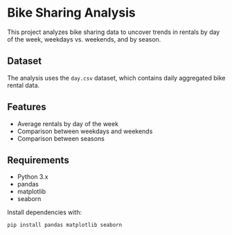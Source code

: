 # Bike Sharing Analysis

This project analyzes bike sharing data to uncover trends in rentals by day of the week, weekdays vs. weekends, and by season.

## Dataset

The analysis uses the `day.csv` dataset, which contains daily aggregated bike rental data.

## Features

- Average rentals by day of the week
- Comparison between weekdays and weekends
- Comparison between seasons

## Requirements

- Python 3.x
- pandas
- matplotlib
- seaborn

Install dependencies with:
```bash
pip install pandas matplotlib seaborn